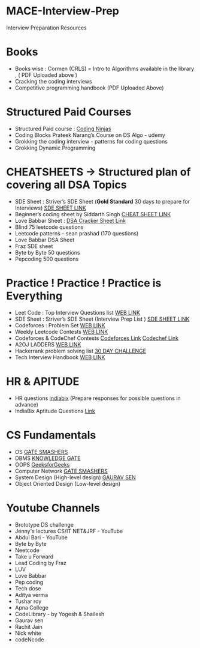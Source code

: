 # MACE-Interview-Prep
Interview Preparation Resources
# Books
* Books wise : Cormen (CRLS) = Intro to Algorithms available in the library , ( PDF Uploaded above )
* Cracking the coding interviews 
* Competitive programming handbook (PDF Uploaded Above)


# Structured Paid Courses
* Structured Paid course : [Coding Ninjas](https://www.codingninjas.com/) 
* Coding Blocks Prateek Narang’s Course on DS Algo - udemy
* Grokking the coding interview - patterns for coding questions
* Grokking Dynamic Programming


# CHEATSHEETS -> Structured plan of covering all DSA Topics 
* SDE Sheet : Striver’s SDE Sheet (**Gold Standard** 30 days to prepare for Interviews) [SDE SHEET LINK](https://docs.google.com/document/d/1T7-c2Sf2Rwp9HZ-gVtXD-QsNIgDO0U72Ex89We5U_Mo/edit?usp=sharing) 
* Beginner’s coding sheet by Siddarth Singh [CHEAT SHEET LINK](https://drive.google.com/file/d/1jtQyoiLaANK3Yj72K7vlIvoQFb-lvtvF/view)
* Love Babbar Sheet : [DSA Cracker Sheet Link](https://drive.google.com/file/d/1FMdN_OCfOI0iAeDlqswCiC2DZzD4nPsb/view)
* Blind 75 leetcode questions
* Leetcode patterns - sean prashad (170 questions)
* Love Babbar DSA Sheet
* Fraz SDE sheet
* Byte by Byte 50 questions
* Pepcoding 500 questions

# Practice ! Practice ! Practice is Everything 
* Leet Code : Top Interview Questions list  [WEB LINK](https://leetcode.com/problemset/top-interview-questions/)
* SDE Sheet : Striver’s SDE Sheet (Interview Prep List ) [SDE SHEET LINK](https://docs.google.com/document/d/1T7-c2Sf2Rwp9HZ-gVtXD-QsNIgDO0U72Ex89We5U_Mo/edit?usp=sharing) 
* Codeforces : Problem Set  [WEB LINK](https://codeforces.com/problemset)
* Weekly Leetcode Contests  [WEB LINK](https://leetcode.com/contest/)
* Codeforces & CodeChef Contests  [Codeforces Link](https://codeforces.com/contests) [Codechef Link](https://www.codechef.com/)
* A2OJ LADDERS [WEB LINK](https://a2oj.herokuapp.com/)
* Hackerrank problem solving list [30 DAY CHALLENGE](https://drive.google.com/file/d/10w3kjGTsEoKCZzlfvbx04uTcyYxJELVW/view)
* Tech Interview Handbook [WEB LINK](https://techinterviewhandbook.org/)


# HR & APITUDE
* HR questions [indiabix](https://www.indiabix.com/hr-interview/questions-and-answers/) (Prepare responses for possible questions in advance)
* IndiaBix Aptitude Questions [Link](https://www.indiabix.com/)

# CS Fundamentals
* OS  [GATE SMASHERS](https://www.youtube.com/playlist?list=PLxCzCOWd7aiGz9donHRrE9I3Mwn6XdP8p)
* DBMS  [KNOWLEDGE GATE](https://www.youtube.com/playlist?list=PLmXKhU9FNesR1rSES7oLdJaNFgmuj0SYV)
* OOPS  [GeeksforGeeks](https://www.geeksforgeeks.org/object-oriented-programming-in-cpp/)
* Computer Network  [GATE SMASHERS](https://www.youtube.com/playlist?list=PLxCzCOWd7aiGFBD2-2joCpWOLUrDLvVV_)
* System Design (High-level design) [GAURAV SEN](https://www.youtube.com/playlist?list=PLMCXHnjXnTnvo6alSjVkgxV-VH6EPyvoX)
* Object Oriented Design (Low-level design)

# Youtube Channels
* Brototype DS challenge
* Jenny's lectures CS/IT NET&JRF - YouTube
* Abdul Bari - YouTube
* Byte by Byte
* Neetcode
* Take u Forward
* Lead Coding by Fraz
* LUV
* Love Babbar
* Pep coding
* Tech dose 
* Aditya verma
* Tushar roy
* Apna College
* CodeLibrary - by Yogesh & Shailesh
* Gaurav sen
* Rachit Jain
* Nick white
* codeNcode


